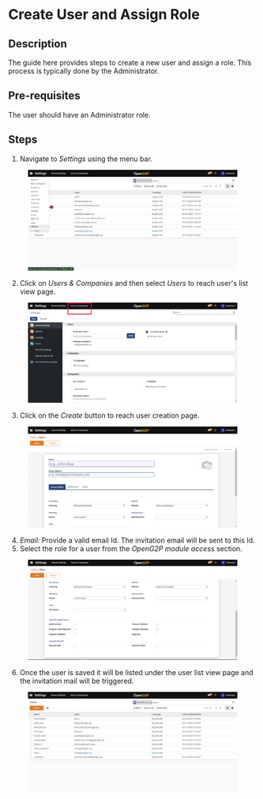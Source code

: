 # Create User and Assign Role

## Description

The guide here provides steps to create a new user and assign a role. This process is typically done by the Administrator.

## Pre-requisites

The user should have an Administrator role.

## Steps

1. Navigate to _Settings_ using the menu bar.

<figure><img src="../../.gitbook/assets/settings-menu-bar.png" alt=""><figcaption></figcaption></figure>

2. Click on _Users & Companies_ and then select _Users_ to reach user's list view page.

<figure><img src="../../.gitbook/assets/user-and-companies.png" alt=""><figcaption></figcaption></figure>

3. Click on the _Create_ button to reach user creation page.

<figure><img src="../../.gitbook/assets/user-creation-page.png" alt=""><figcaption></figcaption></figure>

4. _Email:_ Provide a valid email Id. The invitation email will be sent to this Id.
5. Select the role for a user from the _OpenG2P module access_ section.

<figure><img src="../../.gitbook/assets/openg2p-module-access.png" alt=""><figcaption></figcaption></figure>

6. Once the user is saved it will be listed under the user list view page and the invitation mail will be triggered.

<figure><img src="../../.gitbook/assets/user-list-view-page.png" alt=""><figcaption></figcaption></figure>
